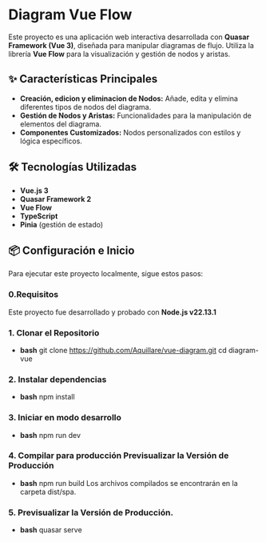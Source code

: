 # Diagram Vue Flow

Este proyecto es una aplicación web interactiva desarrollada con **Quasar Framework (Vue 3)**, diseñada para manipular diagramas de flujo. Utiliza la librería **Vue Flow** para la visualización y gestión de nodos y aristas.

## ✨ Características Principales

- **Creación, edicion y eliminacion de Nodos:** Añade, edita y elimina diferentes tipos de nodos del diagrama.
- **Gestión de Nodos y Aristas:** Funcionalidades para la manipulación de elementos del diagrama.
- **Componentes Customizados:** Nodos personalizados con estilos y lógica específicos.

## 🛠️ Tecnologías Utilizadas

- **Vue.js 3**
- **Quasar Framework 2**
- **Vue Flow**
- **TypeScript**
- **Pinia** (gestión de estado)

## 📦 Configuración e Inicio

Para ejecutar este proyecto localmente, sigue estos pasos:

### 0.Requisitos

Este proyecto fue desarrollado y probado con **Node.js v22.13.1**

### 1. Clonar el Repositorio

- **bash**
  git clone https://github.com/Aquillare/vue-diagram.git
  cd diagram-vue

### 2. Instalar dependencias

- **bash**
  npm install

### 3. Iniciar en modo desarrollo

- **bash**
  npm run dev

### 4. Compilar para producción Previsualizar la Versión de Producción

- **bash**
  npm run build
  Los archivos compilados se encontrarán en la carpeta dist/spa.

### 5. Previsualizar la Versión de Producción.

- **bash**
  quasar serve
